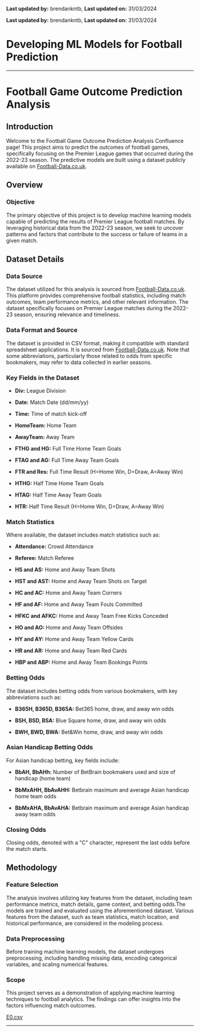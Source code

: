 **Last updated by:** brendankntb, **Last updated on:** 31/03/2024

**Last updated by:** brendankntb, **Last updated on:** 31/03/2024

# Developing ML Models for Football Prediction

* * *

# Football Game Outcome Prediction Analysis

## Introduction

Welcome to the Football Game Outcome Prediction Analysis Confluence page! This project aims to predict the outcomes of football games, specifically focusing on the Premier League games that occurred during the 2022-23 season. The predictive models are built using a dataset publicly available on [Football-Data.co.uk](https://www.football-data.co.uk/englandm.php).

## Overview

### Objective

The primary objective of this project is to develop machine learning models capable of predicting the results of Premier League football matches. By leveraging historical data from the 2022-23 season, we seek to uncover patterns and factors that contribute to the success or failure of teams in a given match.

## Dataset Details

### Data Source

The dataset utilized for this analysis is sourced from [Football-Data.co.uk](https://www.football-data.co.uk/englandm.php). This platform provides comprehensive football statistics, including match outcomes, team performance metrics, and other relevant information. The dataset specifically focuses on Premier League matches during the 2022-23 season, ensuring relevance and timeliness.

### Data Format and Source

The dataset is provided in CSV format, making it compatible with standard spreadsheet applications. It is sourced from [Football-Data.co.uk](https://www.football-data.co.uk/englandm.php). Note that some abbreviations, particularly those related to odds from specific bookmakers, may refer to data collected in earlier seasons.

### Key Fields in the Dataset

*   **Div:** League Division
    
*   **Date:** Match Date (dd/mm/yy)
    
*   **Time:** Time of match kick-off
    
*   **HomeTeam:** Home Team
    
*   **AwayTeam:** Away Team
    
*   **FTHG and HG:** Full Time Home Team Goals
    
*   **FTAG and AG:** Full Time Away Team Goals
    
*   **FTR and Res:** Full Time Result (H=Home Win, D=Draw, A=Away Win)
    
*   **HTHG:** Half Time Home Team Goals
    
*   **HTAG:** Half Time Away Team Goals
    
*   **HTR:** Half Time Result (H=Home Win, D=Draw, A=Away Win)
    

### Match Statistics

Where available, the dataset includes match statistics such as:

*   **Attendance:** Crowd Attendance
    
*   **Referee:** Match Referee
    
*   **HS and AS:** Home and Away Team Shots
    
*   **HST and AST:** Home and Away Team Shots on Target
    
*   **HC and AC:** Home and Away Team Corners
    
*   **HF and AF:** Home and Away Team Fouls Committed
    
*   **HFKC and AFKC:** Home and Away Team Free Kicks Conceded
    
*   **HO and AO:** Home and Away Team Offsides
    
*   **HY and AY:** Home and Away Team Yellow Cards
    
*   **HR and AR:** Home and Away Team Red Cards
    
*   **HBP and ABP:** Home and Away Team Bookings Points
    

### Betting Odds

The dataset includes betting odds from various bookmakers, with key abbreviations such as:

*   **B365H, B365D, B365A:** Bet365 home, draw, and away win odds
    
*   **BSH, BSD, BSA:** Blue Square home, draw, and away win odds
    
*   **BWH, BWD, BWA:** Bet&Win home, draw, and away win odds
    

### Asian Handicap Betting Odds

For Asian handicap betting, key fields include:

*   **BbAH, BbAHh:** Number of BetBrain bookmakers used and size of handicap (home team)
    
*   **BbMxAHH, BbAvAHH:** Betbrain maximum and average Asian handicap home team odds
    
*   **BbMxAHA, BbAvAHA:** Betbrain maximum and average Asian handicap away team odds
    

### Closing Odds

Closing odds, denoted with a "C" character, represent the last odds before the match starts.

## Methodology

### Feature Selection

The analysis involves utilizing key features from the dataset, including team performance metrics, match details, game context, and betting odds.The models are trained and evaluated using the aforementioned dataset. Various features from the dataset, such as team statistics, match location, and historical performance, are considered in the modeling process.

### Data Preprocessing

Before training machine learning models, the dataset undergoes preprocessing, including handling missing data, encoding categorical variables, and scaling numerical features.

### Scope

This project serves as a demonstration of applying machine learning techniques to football analytics. The findings can offer insights into the factors influencing match outcomes.

[E0.csv](./attachments/E0.csv)

* * *